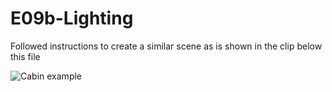 # E09b-Lighting
Followed instructions to create a similar scene as is shown in the clip below this file

![Cabin example](https://github.com/BL-MSCH-C220-S20/E09b-Lighting/blob/master/cabin.gif)
